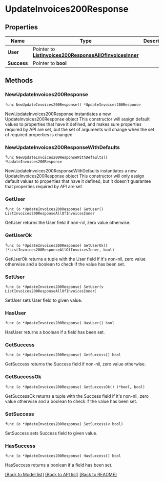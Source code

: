 # UpdateInvoices200Response

## Properties

Name | Type | Description | Notes
------------ | ------------- | ------------- | -------------
**User** | Pointer to [**ListInvoices200ResponseAllOfInvoicesInner**](ListInvoices200ResponseAllOfInvoicesInner.md) |  | [optional] 
**Success** | Pointer to **bool** |  | [optional] 

## Methods

### NewUpdateInvoices200Response

`func NewUpdateInvoices200Response() *UpdateInvoices200Response`

NewUpdateInvoices200Response instantiates a new UpdateInvoices200Response object
This constructor will assign default values to properties that have it defined,
and makes sure properties required by API are set, but the set of arguments
will change when the set of required properties is changed

### NewUpdateInvoices200ResponseWithDefaults

`func NewUpdateInvoices200ResponseWithDefaults() *UpdateInvoices200Response`

NewUpdateInvoices200ResponseWithDefaults instantiates a new UpdateInvoices200Response object
This constructor will only assign default values to properties that have it defined,
but it doesn't guarantee that properties required by API are set

### GetUser

`func (o *UpdateInvoices200Response) GetUser() ListInvoices200ResponseAllOfInvoicesInner`

GetUser returns the User field if non-nil, zero value otherwise.

### GetUserOk

`func (o *UpdateInvoices200Response) GetUserOk() (*ListInvoices200ResponseAllOfInvoicesInner, bool)`

GetUserOk returns a tuple with the User field if it's non-nil, zero value otherwise
and a boolean to check if the value has been set.

### SetUser

`func (o *UpdateInvoices200Response) SetUser(v ListInvoices200ResponseAllOfInvoicesInner)`

SetUser sets User field to given value.

### HasUser

`func (o *UpdateInvoices200Response) HasUser() bool`

HasUser returns a boolean if a field has been set.

### GetSuccess

`func (o *UpdateInvoices200Response) GetSuccess() bool`

GetSuccess returns the Success field if non-nil, zero value otherwise.

### GetSuccessOk

`func (o *UpdateInvoices200Response) GetSuccessOk() (*bool, bool)`

GetSuccessOk returns a tuple with the Success field if it's non-nil, zero value otherwise
and a boolean to check if the value has been set.

### SetSuccess

`func (o *UpdateInvoices200Response) SetSuccess(v bool)`

SetSuccess sets Success field to given value.

### HasSuccess

`func (o *UpdateInvoices200Response) HasSuccess() bool`

HasSuccess returns a boolean if a field has been set.


[[Back to Model list]](../README.md#documentation-for-models) [[Back to API list]](../README.md#documentation-for-api-endpoints) [[Back to README]](../README.md)


